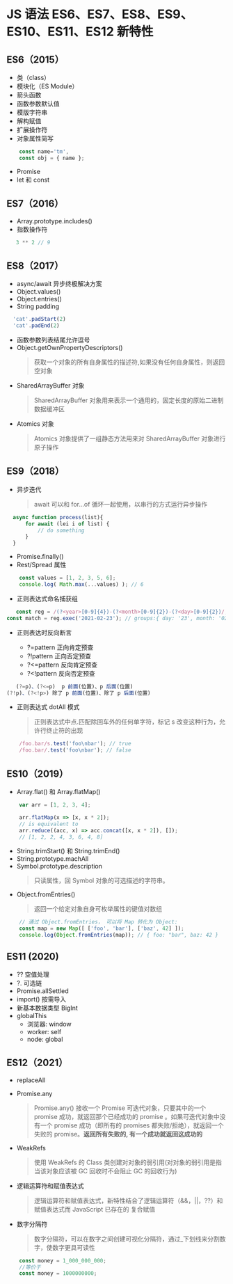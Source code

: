 # JS 语法 ES6、ES7、ES8、ES9、ES10、ES11、ES12 新特性

## ES6（2015）

- 类（class）
- 模块化（ES Module）
- 箭头函数
- 函数参数默认值
- 模版字符串
- 解构赋值
- 扩展操作符
- 对象属性简写

```JavaScript
    const name='tm',
    const obj = { name };
```

- Promise
- let 和 const

## ES7（2016）

- Array.prototype.includes()
- 指数操作符

```JavaScript
   3 ** 2 // 9
```

## ES8（2017）

- async/await 异步终极解决方案
- Object.values()
- Object.entries()
- String padding

```JavaScript
  'cat'.padStart(2)
  'cat'.padEnd(2)
```

- 函数参数列表结尾允许逗号
- Object.getOwnPropertyDescriptors()
  > 获取一个对象的所有自身属性的描述符,如果没有任何自身属性，则返回空对象
- SharedArrayBuffer 对象
  > SharedArrayBuffer 对象用来表示一个通用的，固定长度的原始二进制数据缓冲区
- Atomics 对象
  > Atomics 对象提供了一组静态方法用来对 SharedArrayBuffer 对象进行原子操作

## ES9（2018）

- 异步迭代
  > await 可以和 for...of 循环一起使用，以串行的方式运行异步操作

```JavaScript
  async function process(list){
      for await (lei i of list) {
          // do something
      }
  }
```

- Promise.finally()
- Rest/Spread 属性

```JavaScript
    const values = [1, 2, 3, 5, 6];
    console.log( Math.max(...values) ); // 6
```

- 正则表达式命名捕获组

```JavaScript
   const reg = /(?<year>[0-9]{4})-(?<month>[0-9]{2})-(?<day>[0-9]{2})/;
const match = reg.exec('2021-02-23'); // groups:{ day: '23', month: '02', year: '2021' }
```

- 正则表达时反向断言

  - ?=pattern 正向肯定预查
  - ?!pattern 正向否定预查
  - ?<=pattern 反向肯定预查
  - ?<!pattern 反向否定预查

```JavaScript
   (?=p)、(?<=p)  p 前面(位置)、p 后面(位置)
(?!p)、(?<!p>) 除了 p 前面(位置)、除了 p 后面(位置)
```

- 正则表达式 dotAll 模式
  > 正则表达式中点.匹配除回车外的任何单字符，标记 s 改变这种行为，允许行终止符的出现

```JavaScript
    /foo.bar/s.test('foo\nbar'); // true
    /foo.bar/.test('foo\nbar'); // false
```

## ES10（2019）

- Array.flat() 和 Array.flatMap()

```JavaScript
    var arr = [1, 2, 3, 4];

    arr.flatMap(x => [x, x * 2]);
    // is equivalent to
    arr.reduce((acc, x) => acc.concat([x, x * 2]), []);
    // [1, 2, 2, 4, 3, 6, 4, 8]

```

- String.trimStart() 和 String.trimEnd()
- String.prototype.machAll
- Symbol.prototype.description
  > 只读属性，回 Symbol 对象的可选描述的字符串。
- Object.fromEntries()
  > 返回一个给定对象自身可枚举属性的键值对数组

```JavaScript
    // 通过 Object.fromEntries， 可以将 Map 转化为 Object:
    const map = new Map([ ['foo', 'bar'], ['baz', 42] ]);
    console.log(Object.fromEntries(map)); // { foo: "bar", baz: 42 }
```

## ES11 (2020)

- ?? 空值处理
- ?. 可选链
- Promise.allSettled
- import() 按需导入
- 新基本数据类型 BigInt
- globalThis
  - 浏览器: window
  - worker: self
  - node: global

## ES12（2021）

- replaceAll
- Promise.any

  > Promise.any() 接收一个 Promise 可迭代对象，只要其中的一个 promise 成功，就返回那个已经成功的 promise 。如果可迭代对象中没有一个 promise 成功（即所有的 promises 都失败/拒绝），就返回一个失败的 promise。**返回所有失败的, 有一个成功就返回这成功的**

- WeakRefs
  > 使用 WeakRefs 的 Class 类创建对对象的弱引用(对对象的弱引用是指当该对象应该被 GC 回收时不会阻止 GC 的回收行为)
- 逻辑运算符和赋值表达式

  > 逻辑运算符和赋值表达式，新特性结合了逻辑运算符（&&，||，??）和赋值表达式而 JavaScript 已存在的 复合赋值

- 数字分隔符
  > 数字分隔符，可以在数字之间创建可视化分隔符，通过\_下划线来分割数字，使数字更具可读性

```JavaScript
    const money = 1_000_000_000;
    //等价于
    const money = 1000000000;
```

